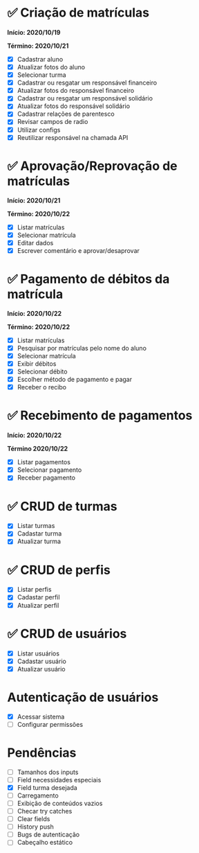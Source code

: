 # :white_check_mark: Criação de matrículas

**Início: 2020/10/19**

**Término: 2020/10/21**

- [x] Cadastrar aluno
- [x] Atualizar fotos do aluno
- [x] Selecionar turma
- [x] Cadastrar ou resgatar um responsável financeiro
- [x] Atualizar fotos do responsável financeiro
- [x] Cadastrar ou resgatar um responsável solidário
- [x] Atualizar fotos do responsável solidário
- [x] Cadastrar relações de parentesco
- [x] Revisar campos de radio
- [x] Utilizar configs
- [x] Reutilizar responsável na chamada API

# :white_check_mark: Aprovação/Reprovação de matrículas

**Início: 2020/10/21**

**Término: 2020/10/22**

- [x] Listar matrículas
- [x] Selecionar matrícula
- [x] Editar dados
- [x] Escrever comentário e aprovar/desaprovar

# :white_check_mark: Pagamento de débitos da matrícula

**Início: 2020/10/22**

**Término: 2020/10/22**

- [x] Listar matrículas
- [x] Pesquisar por matrículas pelo nome do aluno
- [x] Selecionar matrícula
- [x] Exibir débitos
- [x] Selecionar débito
- [x] Escolher método de pagamento e pagar
- [x] Receber o recibo

# :white_check_mark: Recebimento de pagamentos

**Início: 2020/10/22**

**Término 2020/10/22**

- [x] Listar pagamentos
- [x] Selecionar pagamento
- [x] Receber pagamento

# :white_check_mark: CRUD de turmas

- [x] Listar turmas
- [x] Cadastar turma
- [x] Atualizar turma

# :white_check_mark: CRUD de perfis

- [x] Listar perfis
- [x] Cadastar perfil
- [x] Atualizar perfil

# :white_check_mark: CRUD de usuários

- [x] Listar usuários
- [x] Cadastar usuário
- [x] Atualizar usuário

# Autenticação de usuários

- [x] Acessar sistema
- [ ] Configurar permissões

# Pendências

- [ ] Tamanhos dos inputs
- [ ] Field necessidades especiais
- [x] Field turma desejada
- [ ] Carregamento
- [ ] Exibição de conteúdos vazios
- [ ] Checar try catches
- [ ] Clear fields
- [ ] History push
- [ ] Bugs de autenticação
- [ ] Cabeçalho estático
